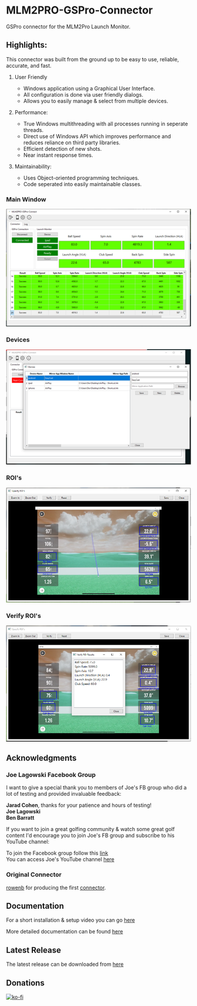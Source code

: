 # MLM2PRO-GSPro-Connector
GSPro connector for the MLM2Pro Launch Monitor.

## Highlights:

This connector was built from the ground up to be easy to use, reliable, accurate, and fast.

1. User Friendly
   - Windows application using a Graphical User Interface.
   - All configuration is done via user friendly dialogs.
   - Allows you to easily manage & select from multiple devices.
   
2. Performance:
   - True Windows multithreading with all processes running in seperate threads.
   - Direct use of Windows API which improves performance and reduces reliance on third party libraries.
   - Efficient detection of new shots.
   - Near instant response times.

3. Maintainability:
   - Uses Object-oriented programming techniques.
   - Code seperated into easily maintainable classes.

### Main Window
![Main Window](images/mainwindow.png)

### Devices
![Devices](images/devices.png)

### ROI's
![ROI's](images/specify_rois.png)

### Verify ROI's
![Verify ROI's](images/verify_rois.png)

## Acknowledgments

### Joe Lagowski Facebook Group
I want to give a special thank you to members of Joe's FB group who did a lot of testing and provided invaluable feedback:

**Jarad Cohen**, thanks for your patience and hours of testing!\
**Joe Lagowski\
Ben Barratt**

If you want to join a great golfing community & watch some great golf content I'd encourage you to join Joe's FB group and subscribe to his YouTube channel:

To join the Facebook group follow this [link](https://www.facebook.com/groups/771573784649240)\
You can access Joe's YouTube channel [here](https://www.youtube.com/@JLagGOLF)

### Original Connector
[rowenb](https://github.com/rowengb) for producing the first [connector](https://github.com/rowengb/GSPro-MLM2PRO-OCR-Connector).

## Documentation

For a short installation & setup video you can go [here](https://youtu.be/9mhtPu8xs0s)

More detailed documentation can be found [here](https://github.com/springbok/MLM2PRO-GSPro-Connector/wiki)

## Latest Release

The latest release can be downloaded from [here](https://github.com/springbok/MLM2PRO-GSPro-Connector/releases)

## Donations

[![ko-fi](https://ko-fi.com/img/githubbutton_sm.svg)](https://ko-fi.com/X8X3OXE0L)
